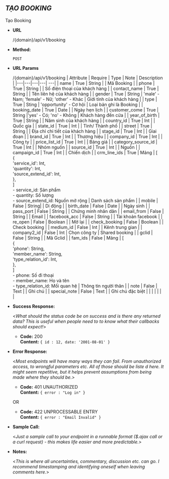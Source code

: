 ***TẠO BOOKING***
----
 Tạo Booking

* **URL**

  /{domain}/api/v1/booking

* **Method:**
  
  `POST`
  
*  **URL Params**

   /{domain}/api/v1/booking
    | Attribute  | Require  | Type  | Note | Description |
    |---|---|---|---| ---|
    | name | True | String | | Mã Booking |
    | phone | True  | String  | | Số điện thoại của khách hàng |
    | contact_name | True | String | | Tên liên hệ của khách hàng |
    | gender | True | String | 'male' - Nam; 'female' - Nữ; 'other' - Khác | Giới tính của khách hàng |
    | type | True | Sting | 'opportunity' - Cơ hội | Loại bản ghi là Booking |
    | booking_date | True | Date | | Ngày hẹn lịch |
    | customer_come | True | String |'yes' - Có; 'no' - Không | Khách hàng đến cửa |
    | year_of_birth | True | String | | Năm sinh của khách hàng |
    | country_id | True | Int | | Quốc gia |
    | state_id | True | Int | | Tỉnh/ Thành phố |
    | street | True | String | | Địa chỉ chi tiết của khách hàng |
    | stage_id | True | Int | | Giai đoạn |
    | brand_id | True | Int | | Thương hiệu |
    | company_id | True | Int | | Công ty |
    | price_list_id | True | Int | | Bảng giá |
    | category_source_id | True | Int | | Nhóm nguồn |
    | source_id | True | Int | | Nguồn |
    | campaign_id | True | Int | | Chiến dịch | 
    | crm_line_ids | True | Mảng | [ <br/> { <br/> 'service_id': Int, <br/> 'quantity': Int, <br/> 'source_extend_id': Int, <br/> }, <br/> ] <br/> - service_id: Sản phẩm <br/>- quantity: Số lượng <br/>- source_extend_id: Nguồn mở rộng  | Danh sách sản phẩm |
    | mobile | False | String| | Di động |
    | birth_date | False | Date | | Ngày sinh |
    | pass_port | False | String | | Chứng minh nhân dân |
    | email_from | False | String | | Email |
    | facebook_acc | False | String | | Tài khoản facebook |
    | re_open | False | Boolean | | Mở lại |
    | check_booking | False | Boolean | | Check booking |
    | medium_id | False | Int | | Kênh trung gian |
    | company2_id | False | Int | Chọn công ty | Shared booking |
    | gclid | False | String | | Mã Gclid |
    | fam_ids | False | Mảng | [ <br/> { <br/> 'phone': String, <br/> 'member_name': String, <br/> 'type_relation_id': Int, <br/> }, <br/> ] <br/> - phone: Số đi thoại <br/>- member_name: Họ và tên <br/>- type_relation_id: Mối quan hệ | Thông tin người thân |
    | note | False | Text | | Ghi chú |
    | special_note | False | Text | | Ghi chú đặc biệt |
    |   |   |   |   |   |
    
    
* **Success Response:**
  
  <_What should the status code be on success and is there any returned data? This is useful when people need to to know what their callbacks should expect!_>

  * **Code:** 200 <br />
    **Content:** `{ id : 12,
    date: '2001-08-01'
    }`
 
* **Error Response:**

  <_Most endpoints will have many ways they can fail. From unauthorized access, to wrongful parameters etc. All of those should be liste d here. It might seem repetitive, but it helps prevent assumptions from being made where they should be._>

  * **Code:** 401 UNAUTHORIZED <br />
    **Content:** `{ error : "Log in" }`

  OR

  * **Code:** 422 UNPROCESSABLE ENTRY <br />
    **Content:** `{ error : "Email Invalid" }`

* **Sample Call:**

  <_Just a sample call to your endpoint in a runnable format ($.ajax call or a curl request) - this makes life easier and more predictable._> 

* **Notes:**

  <_This is where all uncertainties, commentary, discussion etc. can go. I recommend timestamping and identifying oneself when leaving comments here._> 
